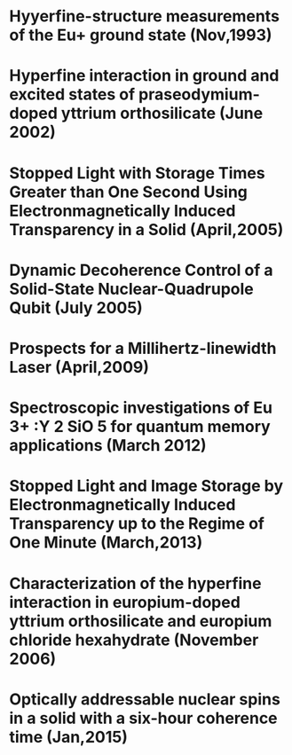 # Hyyerfine-structure measurements of the Eu+ ground state (Nov,1993)

# Hyperfine interaction in ground and excited states of praseodymium-doped yttrium orthosilicate (June 2002)

# Stopped Light with Storage Times Greater than One Second Using Electronmagnetically Induced Transparency in a Solid (April,2005)

# Dynamic Decoherence Control of a Solid-State Nuclear-Quadrupole Qubit (July 2005)

# Prospects for a Millihertz-linewidth Laser (April,2009)

# Spectroscopic investigations of Eu 3+ :Y 2 SiO 5 for quantum memory applications (March 2012)

# Stopped Light and Image Storage by Electronmagnetically Induced Transparency up to the Regime of One Minute (March,2013)

# Characterization of the hyperfine interaction in europium-doped yttrium orthosilicate and europium chloride hexahydrate (November 2006)

# Optically addressable nuclear spins in a solid with a six-hour coherence time (Jan,2015)